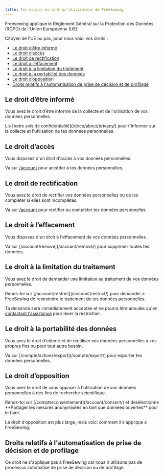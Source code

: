 ```yaml
---
title: Tes droits en tant qu'utilisateur de FreeSewing
---
```


Freesewing applique le Règlement Général sur la Protection des Données (RGPD) de l'Union Européenne (UE).

Citoyen de l'UE ou pas, pour nous voici vos droits :

- [Le droit d’être informé](#the-right-to-be-informed)
- [Le droit d’accès](#the-right-of-access)
- [Le droit de rectification](#the-right-to-rectification)
- [Le droit à l’effacement](#the-right-to-erasure)
- [Le droit à la limitation du traitement](#the-right-to-restrict-processing)
- [Le droit à la portabilité des données](#the-right-to-data-portability)
- [Le droit d’opposition](#the-right-to-object)
- [Droits relatifs à l'automatisation de prise de décision et de profilage](#rights-in-relation-to-automated-decision-making-and-profiling)

## Le droit d’être informé

Vous avez le droit d'être informé de la collecte et de l'utilisation de vos données personnelles.

<Tip>
Lis [notre avis de confidentialité](/docs/about/privacy/) pour t'informer sur la collecte et l'utilisation de tes données personnelles.
</Tip>

## Le droit d’accès

Vous disposez d'un droit d'accès à vos données personnelles.

<Tip>

Va sur [/account](/account/) pour accéder à tes données personnelles.
</Tip>

## Le droit de rectification

Vous avez le droit de rectifier vos données personnelles ou de les compléter si elles sont incomplètes.

<Tip>

Va sur [/account](/account/) pour rectifier ou compléter tes données personnelles.
</Tip>

## Le droit à l’effacement

Vous disposez d'un droit à l'effacement de vos données personnelles.

<Tip>
Va sur [/account/remove](/account/remove/) pour supprimer toutes tes données.
</Tip>

## Le droit à la limitation du traitement

Vous avez le droit de demander une limitation au traitement de vos données personnelles.

<Tip>
Rends-toi sur [/account/restrict](/account/restrict/) pour demander à FreeSewing de restreindre le traitement de tes données personnelles.
</Tip>

<Warning>

Ta demande sera immédiatement acceptée et ne pourra être annulée qu'en [contactant l'assistance](/support/) pour lever la restriction.

</Warning>

## Le droit à la portabilité des données

Vous avez le droit d'obtenir et de réutiliser vos données personnelles à vos propres fins ou pour tout autre besoin.

<Tip>
Va sur [/compte/actions/export](/compte/export/) pour exporter tes données personnelles.
</Tip>

## Le droit d’opposition

Vous avez le droit de vous opposer à l'utilisation de vos données personnelles à des fins de recherche scientifique.

<Tip>
Rends-toi sur [/compte/consentement](/account/consent/) et désélectionne **Partager les mesures anonymisées en tant que données ouvertes** pour le faire.
</Tip>

<Note>

Le droit d'opposition est plus large, mais voici comment il s'applique à FreeSewing.

</Note>

## Droits relatifs à l'automatisation de prise de décision et de profilage

Ce droit ne s'applique pas à FreeSewing car nous n'utilisons pas de processus automatisé de prise de décision ou de profilage.

